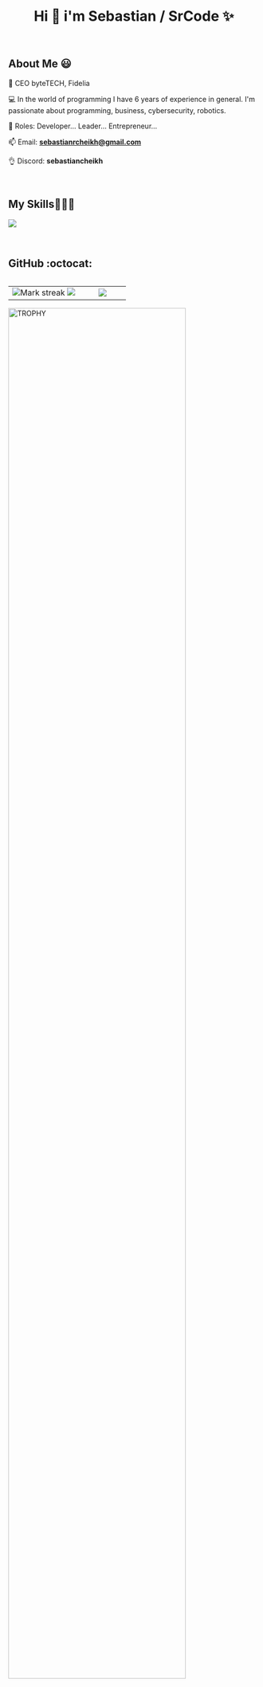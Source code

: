 <h1 align="center">Hi 👋  i'm Sebastian / SrCode ✨ </h1> 

<br>
<h2>About Me 😃</h2>
<!--Intro start-->

<p align="left">
👑 CEO byteTECH, Fidelia

💻 In the world of programming I have 6 years of experience in general. I'm passionate about programming, business, cybersecurity, robotics.

📝 Roles: Developer... Leader... Entrepreneur... 

📫 Email: **sebastianrcheikh@gmail.com**

👌 Discord: **sebastiancheikh**
<!--Intro end-->
  </p>
<br>

<h2 >My Skills👨🏻‍💻</h2>
<!--tech stack icons-->
<p align="left">
  <a href="https://skillicons.dev">
  <img src="https://skillicons.dev/icons?i=html,css,js,ts,tailwind,react,next,nodejs,nest,sqlite,postgres,aws,docker,express,flutter,java,cpp,mongodb,mysql,nginx,sass,python,vite,tensorflow,bootstrap,astro,electron,cloudflare,aws,dart,&perline=10" />
  </a>
</p>
<br>

<h2>GitHub :octocat:</h2>
<!--- stats & Trophy (start) -->
<p align="center">
  <!--- stats (start) -->
<table align="left">
<tr border="none">
<td width="60%" align="center">

<!--  <img  align="center"  src="https://github-readme-stats.vercel.app/api?username=unsimpledev&theme=dark&show_icons=true&count_private=true" />
  <br></br> -->
  <img  title="🔥 Get streak stats for your profile at git.io/streak-stats" alt="Mark streak" src="https://github-readme-streak-stats.herokuapp.com/?user=SrPlugin&theme=dark&hide_border=false" /> 
  <img src="https://github-readme-stats.vercel.app/api?username=SrPlugin&&show_icons=true&count_private=true&theme=github_dark">
</td>

<td width="40%" align="center">

  <img  align="center"  src="https://github-readme-stats.anuraghazra1.vercel.app/api/top-langs/?username=SrPlugin&theme=dark&hide_border=false&no-bg=true&no-frame=true&langs_count=10"/>

  </td>
</tr>
</table>
<!--- stats (end) -->

<!--- trophy (start) -->
<div align=left>
  <a href="https://github.com/ryo-ma/github-profile-trophy" title="Go to Source">
      <img align="center" width=84% src="https://github-profile-trophy.vercel.app/?username=SrPlugin&theme=radical&row=1&column=7&margin-h=15&margin-w=5&no-bg=true" alt="TROPHY" />
    </a>
</div>
<!--- trophy (start) -->


</p>        
<!--- stats (end) -->
